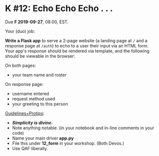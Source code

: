 # K #12: Echo Echo Echo . . .

Due **F 2019-09-27**, 08:00, EST.


Your (duo) job:

**Write a Flask app** to serve a 2-page website (a landing page at `/` and a response page at `/auth`) to echo to a user their input via an HTML form. Your app's response should be rendered via template, and the following should be viewable in the browser:

On both pages:
- your team name and roster

On response page:
- username entered
- request method used
- your greeting to this person

<u>Guidelines+Protips</u>:

- ***Simplicity is divine.***
- Note anything notable. (in your notebook and in-line comments in your code)
- Name your main driver **app.py**
- File this under **12_form** in your workshop. (Both Devos.)
- Use QAF liberally.